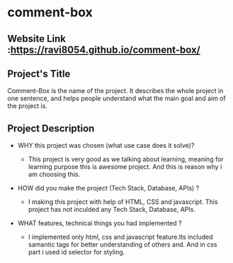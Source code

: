 # comment-box

## Website Link :https://ravi8054.github.io/comment-box/

 ## Project's Title
Comment-Box is the name of the project. It describes the whole project in one sentence, and helps people understand what the main goal and aim of the project is.

## Project Description

 - WHY this project was chosen (what use case does it solve)?
   - This project is very good as we talking about learning, meaning for learning purpose this is awesome project. And this is reason why i am choosing this.

 - HOW did you make the project (Tech Stack, Database, APIs) ?
   - I making this project with help of HTML, CSS and javascript. This project has not inculded any Tech Stack, Database, APIs.

 - WHAT features, technical things you had implemented ?
   - I implemented only html, css and javascript feature.Its included samantic tags for better understanding of others and. And in css part i used id selector for styling.
